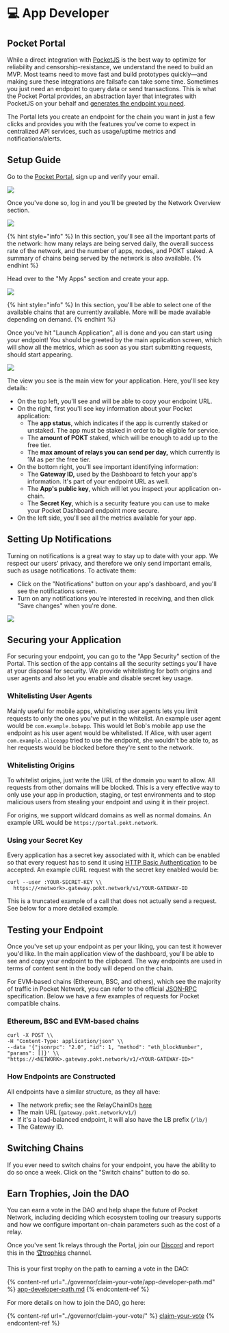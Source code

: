# 💻 App Developer

## Pocket Portal

While a direct integration with [PocketJS](https://docs.pokt.network/js) is the best way to optimize for reliability and censorship-resistance, we understand the need to build an MVP. Most teams need to move fast and build prototypes quickly—and making sure these integrations are failsafe can take some time. Sometimes you just need an endpoint to query data or send transactions. This is what the Pocket Portal provides, an abstraction layer that integrates with PocketJS on your behalf and [generates the endpoint you need](https://www.portal.pokt.network).

The Portal lets you create an endpoint for the chain you want in just a few clicks and provides you with the features you've come to expect in centralized API services, such as usage/uptime metrics and notifications/alerts.

## Setup Guide

Go to the [Pocket Portal](https://portal.pokt.network), sign up and verify your email.

![](../../.gitbook/assets/Portal\_Login.png)

Once you've done so, log in and you'll be greeted by the Network Overview section.

![](../../.gitbook/assets/Portal\_Network.png)

{% hint style="info" %}
In this section, you'll see all the important parts of the network: how many relays are being served daily, the overall success rate of the network, and the number of apps, nodes, and POKT staked. A summary of chains being served by the network is also available.
{% endhint %}

Head over to the "My Apps" section and create your app.

![](../../.gitbook/assets/Portal\_App\_Setup.png)

{% hint style="info" %}
In this section, you'll be able to select one of the available chains that are currently available. More will be made available depending on demand.
{% endhint %}

Once you've hit "Launch Application", all is done and you can start using your endpoint! You should be greeted by the main application screen, which will show all the metrics, which as soon as you start submitting requests, should start appearing.

![](../../.gitbook/assets/Portal\_App.png)

The view you see is the main view for your application. Here, you'll see key details:

* On the top left, you'll see and will be able to copy your endpoint URL.
* On the right, first you'll see key information about your Pocket application:
  * The **app status**, which indicates if the app is currently staked or unstaked. The app must be staked in order to be eligible for service.
  * The **amount of POKT** staked, which will be enough to add up to the free tier.
  * The **max amount of relays you can send per day,** which currently is 1M as per the free tier.
* On the bottom right, you'll see important identifying information:
  * The **Gateway ID,** used by the Dashboard to fetch your app's information. It's part of your endpoint URL as well.
  * The **App's public key**, which will let you inspect your application on-chain.
  * The **Secret Key**, which is a security feature you can use to make your Pocket Dashboard endpoint more secure.
* On the left side, you'll see all the metrics available for your app.

## Setting Up Notifications

Turning on notifications is a great way to stay up to date with your app. We respect our users' privacy, and therefore we only send important emails, such as usage notifications. To activate them:

* Click on the "Notifications" button on your app's dashboard, and you'll see the notifications screen.
* Turn on any notifications you're interested in receiving, and then click "Save changes" when you're done.

![](../../.gitbook/assets/Portal\_Notifications.png)

## Securing your Application

For securing your endpoint, you can go to the "App Security" section of the Portal. This section of the app contains all the security settings you'll have at your disposal for security. We provide whitelisting for both origins and user agents and also let you enable and disable secret key usage.

### Whitelisting User Agents

Mainly useful for mobile apps, whitelisting user agents lets you limit requests to only the ones you've put in the whitelist. An example user agent would be `com.example.bobapp`. This would let Bob's mobile app use the endpoint as his user agent would be whitelisted. If Alice, with user agent `com.example.aliceapp` tried to use the endpoint, she wouldn't be able to, as her requests would be blocked before they're sent to the network.

### Whitelisting Origins

To whitelist origins, just write the URL of the domain you want to allow. All requests from other domains will be blocked. This is a very effective way to only use your app in production, staging, or test environments and to stop malicious users from stealing your endpoint and using it in their project.

For origins, we support wildcard domains as well as normal domains. An example URL would be `https://portal.pokt.network`.

### Using your Secret Key

Every application has a secret key associated with it, which can be enabled so that every request has to send it using [HTTP Basic Authentication](https://developer.mozilla.org/en-US/docs/Web/HTTP/Authentication) to be accepted. An example cURL request with the secret key enabled would be:

```
curl --user :YOUR-SECRET-KEY \\
  https://<network>.gateway.pokt.network/v1/YOUR-GATEWAY-ID
```

This is a truncated example of a call that does not actually send a request. See below for a more detailed example.

## Testing your Endpoint

Once you've set up your endpoint as per your liking, you can test it however you'd like. In the main application view of the dashboard, you'll be able to see and copy your endpoint to the clipboard. The way endpoints are used in terms of content sent in the body will depend on the chain.

For EVM-based chains (Ethereum, BSC, and others), which see the majority of traffic in Pocket Network, you can refer to the official [JSON-RPC](https://ethereum.org/en/developers/docs/apis/json-rpc/#json-rpc-methods) specification. Below we have a few examples of requests for Pocket compatible chains.

### Ethereum, BSC and EVM-based chains

```
curl -X POST \\
-H "Content-Type: application/json" \\
--data '{"jsonrpc": "2.0", "id": 1, "method": "eth_blockNumber", "params": []}' \\
"https://<NETWORK>.gateway.pokt.network/v1/<YOUR-GATEWAY-ID>"
```

### How Endpoints are Constructed

All endpoints have a similar structure, as they all have:

* The network prefix; see the RelayChainIDs [here](../../resources/references/supported-blockchains.md)
* The main URL (`gateway.pokt.network/v1/`)
* If it's a load-balanced endpoint, it will also have the LB prefix (`/lb/`)
* The Gateway ID.

## Switching Chains

If you ever need to switch chains for your endpoint, you have the ability to do so once a week. Click on the "Switch chains" button to do so.

## Earn Trophies, Join the DAO

You can earn a vote in the DAO and help shape the future of Pocket Network, including deciding which ecosystem tooling our treasury supports and how we configure important on-chain parameters such as the cost of a relay.

Once you've sent 1k relays through the Portal, join our [Discord](https://discord.gg/uCZZkHTQjV) and report this in the [🏆trophies](https://discord.com/channels/553741558869131266/763504639299289138) channel.

This is your first trophy on the path to earning a vote in the DAO:

{% content-ref url="../governor/claim-your-vote/app-developer-path.md" %}
[app-developer-path.md](../governor/claim-your-vote/app-developer-path.md)
{% endcontent-ref %}

For more details on how to join the DAO, go here:

{% content-ref url="../governor/claim-your-vote/" %}
[claim-your-vote](../governor/claim-your-vote/)
{% endcontent-ref %}
